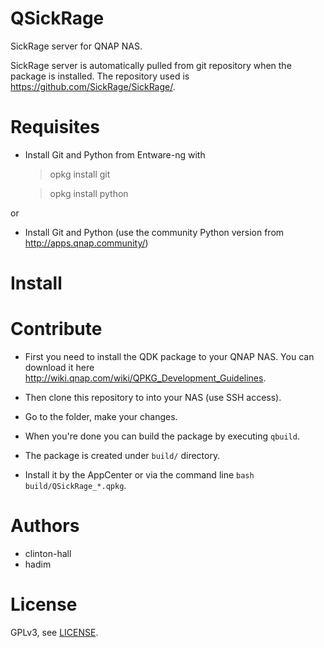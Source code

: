 # QSickRage

SickRage server for QNAP NAS.

SickRage server is automatically pulled from git repository when the package is installed. The repository used is https://github.com/SickRage/SickRage/.

# Requisites

- Install Git and Python from Entware-ng with
  > opkg install git
  
  > opkg install python

or

- Install Git and Python (use the community Python version from http://apps.qnap.community/)
 
# Install

  
# Contribute

- First you need to install the QDK package to your QNAP NAS. You can download it here http://wiki.qnap.com/wiki/QPKG_Development_Guidelines.

- Then clone this repository to into your NAS (use SSH access).

- Go to the folder, make your changes.

- When you're done you can build the package by executing `qbuild`.

- The package is created under `build/` directory.

- Install it by the AppCenter or via the command line `bash build/QSickRage_*.qpkg`.

# Authors

- clinton-hall
- hadim

# License

GPLv3, see [LICENSE](LICENSE).
